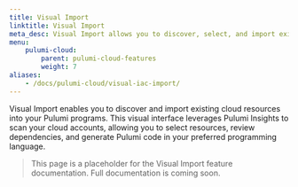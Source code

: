 ```yaml
---
title: Visual Import
linktitle: Visual Import
meta_desc: Visual Import allows you to discover, select, and import existing cloud resources into Pulumi using a visual interface.
menu:
    pulumi-cloud:
        parent: pulumi-cloud-features
        weight: 7
aliases:
    - /docs/pulumi-cloud/visual-iac-import/
---
```


Visual Import enables you to discover and import existing cloud resources into your Pulumi programs. This visual interface leverages Pulumi Insights to scan your cloud accounts, allowing you to select resources, review dependencies, and generate Pulumi code in your preferred programming language.

> This page is a placeholder for the Visual Import feature documentation. Full documentation is coming soon.
